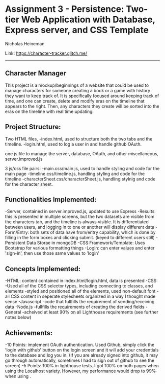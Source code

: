 Assignment 3 - Persistence: Two-tier Web Application with Database, Express server, and CSS Template  
===

Nicholas Heineman

Link: https://character-tracker.glitch.me/

---

## Character Manager

This project is a mockup/beginnings of a website that could be used to manage characters for someone creating a book or a game with history they want to keep track of. It is specifically focused around keeping track of time, and one can create, delete and modify eras on the timeline that appears to the right. Then, any characters they create will be sorted into the eras on the timeline with real time updating.

## Project Structure:
Two HTML files, 
-index.html, used to structure both the two tabs and the timeline.
-login.html, used to log a user in and handle github OAuth.

one js file to manage the server, database, OAuth, and other miscellaneous, server.improved.js

3 js/css file pairs:
-main.css/main.js, used to handle styling and code for the main page
-timeline.css/timeline.js, handling styling and code for the timeline
-characterSheet.css/characterSheet.js, handling stylnig and code for the character sheet.

## Functionalities Implemented:
-Server, contained in server.improved.js, updated to use Express
-Results: this is presented in multiple screens, but the two datasets are visible from the characters tab, and the timeline is always visible. It is differentiated between users, and logging in to one or another will display different data
-Form/Entry: both sets of data have from/entry capability, which is done by filling in the form boxes and clicking submit. (keyed to different users still)
-Persistent Data Storae in mongoDB
-CSS Framework/Template: Uses Bootstrap for various formatting things
-Login: can enter values and enter 'sign-in', then use those same values to 'login'

## Concepts Implemented:
-HTML: content contained in index.html/login.html, data is presented 
-CSS:
    -Used all of the CSS selector types, including connecting to classes, and elements
    -styled and positioned all of the elements, used non-default font
    -all CSS content in seperate stylesheets organized in a way I thought made sense
-Javascript
    -code that fullfills the requirement of sending/receiving data
-Node.js
    -fullfills the requirements of creating the derived fields
-General
    -acheived at least 90% on all Lighthouse requirements (see further notes below)

## Achievements:
-10 Points: implement OAuth authentication. Used Github, simply click the 'login with github' button on the login screen and it will add your credentials to the database and log you in. (If you are already signed into github, it may go through automatically, sometimes I had to sign out of github to see the screen)
-5 Points: 100% in lighthouse tests. I got 100% on both pages when using the Localhost variety. However, my performance would drop to 99% when using . 


